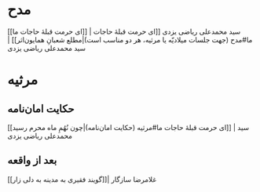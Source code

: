 # مدح
[[ای حرمت قبلۀ حاجات ما]] | سید محمدعلی ریاضی یزدی
[[ای حرمت قبلۀ حاجات ما#مدح (جهت جلسات میلادیّه یا مرثیه، هر دو مناسب است)|مطلع شعبانِ همایون‌اثر]] | سید محمدعلی ریاضی یزدی
# مرثیه
## حکایت امان‌نامه
[[ای حرمت قبلۀ حاجات ما#مرثیه (حکایت امان‌نامه)|چون نُهُمِ ماه محرم رسید]] | سید محمدعلی ریاضی یزدی
## بعد از واقعه
[[گویند فقیری به مدینه به دلی زار]]| غلامرضا سازگار

